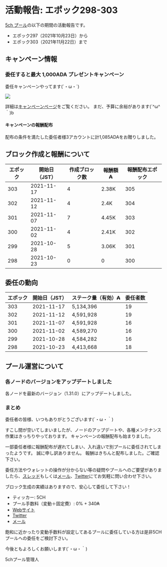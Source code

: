 # 活動報告: エポック298-303

[5ch プール](https://www.5chpool.net/)の以下の期間の活動報告です。

 - エポック297（2021年10月23日）から
 - エポック303（2021年11月22日）まで

## キャンペーン情報

### 委任すると最大 1,000ADA プレゼントキャンペーン

委任キャンペーンやってます(`・ω・´)

[![](https://i.imgur.com/kcwiv92.png)](https://www.5chpool.net/2021-01-1000ada)

詳細は[キャンペーンページ](https://www.5chpool.net/2021-01-1000ada)をご覧ください。
まだ、予算に余裕があります(´^ω^｀)b

#### キャンペーンの報酬配布

配布の条件を満たした委任者様3アカウントに計1,085ADAをお贈りしました。

## ブロック作成と報酬について

| エポック | 開始日（JST） | 作成ブロック数 | 報酬額 ₳  | 報酬配布エポック |
|----------|---------------|----------------|-----------|------------------|
| 303      | 2021-11-17    | 4              | 2.38K     | 305              |
| 302      | 2021-11-12    | 4              | 2.4K      | 304              |
| 301      | 2021-11-07    | 7              | 4.45K     | 303              |
| 300      | 2021-11-02    | 4              | 2.41K     | 302              |
| 299      | 2021-10-28    | 5              | 3.06K     | 301              |
| 298      | 2021-10-23    | 0              | 0         | 300              |

## 委任の動向

| エポック | 開始日（JST） | ステーク量（有効）₳  | 委任者数 |
|----------|---------------|----------------------|----------|
| 303      | 2021-11-17    | 5,134,396            | 19       |
| 302      | 2021-11-12    | 4,591,928            | 19       |
| 301      | 2021-11-07    | 4,591,928            | 16       |
| 300      | 2021-11-02    | 4,589,270            | 16       |
| 299      | 2021-10-28    | 4,584,282            | 16       |
| 298      | 2021-10-23    | 4,413,668            | 18       |

## プール運営について

### 各ノードのバージョンをアップデートしました

各ノードを最新のバージョン（1.31.0）にアップデートしました。

### まとめ

委任者の皆様、いつもありがとうございます(´・ω・｀)

すこし間が空いてしまいましたが、ノードのアップデートや、各種メンテナンス作業はきっちりやっております。
キャンペーンの報酬配布も始まりました。

一部委任者様に報酬配布が遅れてしまい、入れ違いで別プールに委任されてしまったようです。
誠に申し訳ありません。
報酬はきちんと配布しました。ご確認下さい。

委任方法やウォレットの操作が分からない等の疑問やプールへのご要望がありましたら、[スレッド](https://refind2ch.org/search?q=%E3%82%AB%E3%83%AB%E3%83%80%E3%83%8E)もしくは[メール](mailto:5chstakepool@gmail.com)、[Twitter](https://twitter.com/5chPool)にてお気軽に問い合わせ下さい。

ブロック生成の実績はありますので、安心して委任して下さい！

- ティッカー: 5CH
- プール手数料（変動＋固定費）: 0% + 340₳
- [Webサイト](https://www.5chpool.net/)
- [Twitter](https://twitter.com/5chPool)
- [メール](mailto:5chstakepool@gmail.com)

飽和に近かったり変動手数料が設定してあるプールに委任している方は是非5CHプールへの委任をご検討下さい。

今後ともよろしくお願いします(´・ω・｀)

5chプール管理人
